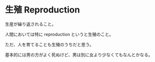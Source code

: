 # 生殖 Reproduction

生産が繰り返されること。

人間においては特に reproduction というと生殖のこと。

ただ、人を育てることも生殖のうちだと思う。

基本的には男の方がよく死ぬけど、男は別に女より少なくてもなんとかなる。
